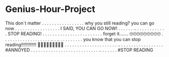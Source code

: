 # Genius-Hour-Project
This don`t matter
.
.
.
.
.
.
.
.
.
.
.
.
.
.
.
.
.
why you still reading? you can go now
.
.
.
.
.
.
.
.
.
.
.
.
.
.
.
.
.
.
I SAID, YOU CAN GO NOW!
.
.
.
.
.
.
..
.
.
.
.
.
.
.
.
.
.
.
.
STOP READING!
.
.
.
.
.
.
.
.
.
.
.
.
.
.
.
.
.
.
.
.
.
.
.
.
forget it....... 🙄🙄🙄🙄🙄🙄🙄🙄🙄
.
.
.
.
.
.
.
.
.
.
.
.
.
.
.
.
.
.
.
..
.
..
.
.
.
.
.
.
.
.
.
you know that you can stop reading!!!!!!!!!!!! 🤬🤬🤬🤬🤬🤬🤬🤬🤬
.
.
.
.
.
.
.
.
.
.
.
.
.
.
.
.
.
.
.
.
.
..
.
.
.
.
.
.
.
.
.
.
.
.
.
.
.
.
.
#ANNOYED
.
.
.
.
.
.
.
.
.
.
.
.
.
.
.
.
.
.
.
.
.
.
.
.
.
.
.
..
.
.
.
.
.
.
#STOP READING
